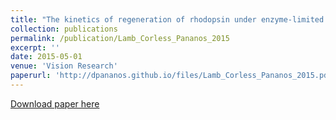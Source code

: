 ```yaml
---
title: "The kinetics of regeneration of rhodopsin under enzyme-limited availability of 11-cis retinoid"
collection: publications
permalink: /publication/Lamb_Corless_Pananos_2015
excerpt: ''
date: 2015-05-01
venue: 'Vision Research'
paperurl: 'http://dpananos.github.io/files/Lamb_Corless_Pananos_2015.pdf'
---
```


[Download paper here](http://dpananos.github.io/files/Lamb_Corless_Pananos_2015.pdf)

